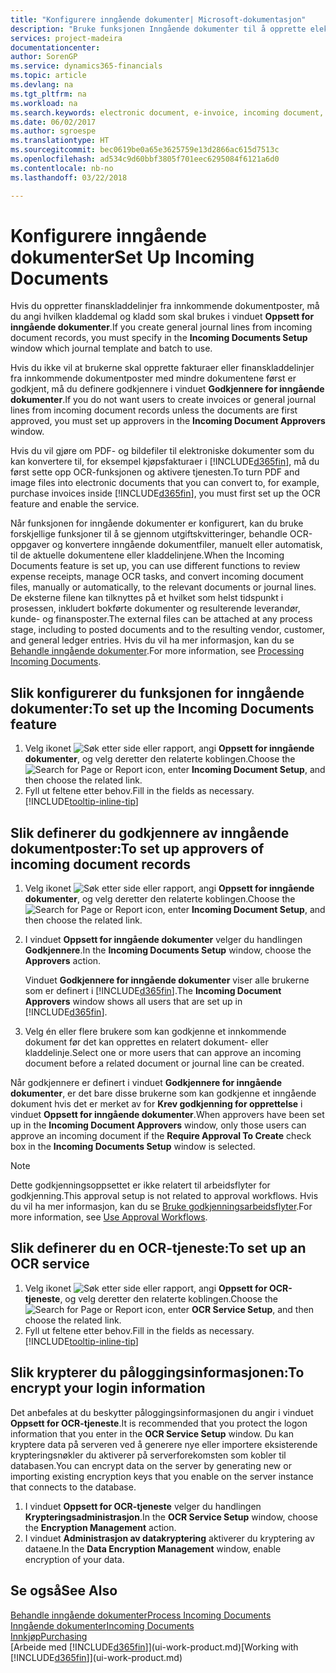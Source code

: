 ```yaml
---
title: "Konfigurere inngående dokumenter| Microsoft-dokumentasjon"
description: "Bruke funksjonen Inngående dokumenter til å opprette elektroniske dokumenter, behandle OCR-oppgaver, importere fakturaer og konvertere bildefiler."
services: project-madeira
documentationcenter: 
author: SorenGP
ms.service: dynamics365-financials
ms.topic: article
ms.devlang: na
ms.tgt_pltfrm: na
ms.workload: na
ms.search.keywords: electronic document, e-invoice, incoming document, OCR, ecommerce, document exchange, import invoice
ms.date: 06/02/2017
ms.author: sgroespe
ms.translationtype: HT
ms.sourcegitcommit: bec0619be0a65e3625759e13d2866ac615d7513c
ms.openlocfilehash: ad534c9d60bbf3805f701eec6295084f6121a6d0
ms.contentlocale: nb-no
ms.lasthandoff: 03/22/2018

---
```

# <a name="set-up-incoming-documents"></a><span data-ttu-id="21436-103">Konfigurere inngående dokumenter</span><span class="sxs-lookup"><span data-stu-id="21436-103">Set Up Incoming Documents</span></span>
<span data-ttu-id="21436-104">Hvis du oppretter finanskladdelinjer fra innkommende dokumentposter, må du angi hvilken kladdemal og kladd som skal brukes i vinduet **Oppsett for inngående dokumenter**.</span><span class="sxs-lookup"><span data-stu-id="21436-104">If you create general journal lines from incoming document records, you must specify in the **Incoming Documents Setup** window which journal template and batch to use.</span></span>

<span data-ttu-id="21436-105">Hvis du ikke vil at brukerne skal opprette fakturaer eller finanskladdelinjer fra innkommende dokumentposter med mindre dokumentene først er godkjent, må du definere godkjennere i vinduet **Godkjennere for inngående dokumenter**.</span><span class="sxs-lookup"><span data-stu-id="21436-105">If you do not want users to create invoices or general journal lines from incoming document records unless the documents are first approved, you must set up approvers in the **Incoming Document Approvers** window.</span></span>

<span data-ttu-id="21436-106">Hvis du vil gjøre om PDF- og bildefiler til elektroniske dokumenter som du kan konvertere til, for eksempel kjøpsfakturaer i [!INCLUDE[d365fin](includes/d365fin_md.md)], må du først sette opp OCR-funksjonen og aktivere tjenesten.</span><span class="sxs-lookup"><span data-stu-id="21436-106">To turn PDF and image files into electronic documents that you can convert to, for example, purchase invoices inside [!INCLUDE[d365fin](includes/d365fin_md.md)], you must first set up the OCR feature and enable the service.</span></span>

<span data-ttu-id="21436-107">Når funksjonen for inngående dokumenter er konfigurert, kan du bruke forskjellige funksjoner til å se gjennom utgiftskvitteringer, behandle OCR-oppgaver og konvertere inngående dokumentfiler, manuelt eller automatisk, til de aktuelle dokumentene eller kladdelinjene.</span><span class="sxs-lookup"><span data-stu-id="21436-107">When the Incoming Documents feature is set up, you can use different functions to review expense receipts, manage OCR tasks, and convert incoming document files, manually or automatically, to the relevant documents or journal lines.</span></span> <span data-ttu-id="21436-108">De eksterne filene kan tilknyttes på et hvilket som helst tidspunkt i prosessen, inkludert bokførte dokumenter og resulterende leverandør, kunde- og finansposter.</span><span class="sxs-lookup"><span data-stu-id="21436-108">The external files can be attached at any process stage, including to posted documents and to the resulting vendor, customer, and general ledger entries.</span></span> <span data-ttu-id="21436-109">Hvis du vil ha mer informasjon, kan du se [Behandle inngående dokumenter](across-process-income-documents.md).</span><span class="sxs-lookup"><span data-stu-id="21436-109">For more information, see [Processing Incoming Documents](across-process-income-documents.md).</span></span>

## <a name="to-set-up-the-incoming-documents-feature"></a><span data-ttu-id="21436-110">Slik konfigurerer du funksjonen for inngående dokumenter:</span><span class="sxs-lookup"><span data-stu-id="21436-110">To set up the Incoming Documents feature</span></span>
1. <span data-ttu-id="21436-111">Velg ikonet ![Søk etter side eller rapport](media/ui-search/search_small.png "Søk etter side eller rapport"), angi **Oppsett for inngående dokumenter**, og velg deretter den relaterte koblingen.</span><span class="sxs-lookup"><span data-stu-id="21436-111">Choose the ![Search for Page or Report](media/ui-search/search_small.png "Search for Page or Report icon") icon, enter **Incoming Document Setup**, and then choose the related link.</span></span>
2. <span data-ttu-id="21436-112">Fyll ut feltene etter behov.</span><span class="sxs-lookup"><span data-stu-id="21436-112">Fill in the fields as necessary.</span></span> [!INCLUDE[tooltip-inline-tip](includes/tooltip-inline-tip_md.md)]

## <a name="to-set-up-approvers-of-incoming-document-records"></a><span data-ttu-id="21436-113">Slik definerer du godkjennere av inngående dokumentposter:</span><span class="sxs-lookup"><span data-stu-id="21436-113">To set up approvers of incoming document records</span></span>
1. <span data-ttu-id="21436-114">Velg ikonet ![Søk etter side eller rapport](media/ui-search/search_small.png "Søk etter side eller rapport"), angi **Oppsett for inngående dokumenter**, og velg deretter den relaterte koblingen.</span><span class="sxs-lookup"><span data-stu-id="21436-114">Choose the ![Search for Page or Report](media/ui-search/search_small.png "Search for Page or Report icon") icon, enter **Incoming Document Setup**, and then choose the related link.</span></span>  
2. <span data-ttu-id="21436-115">I vinduet **Oppsett for inngående dokumenter** velger du handlingen **Godkjennere**.</span><span class="sxs-lookup"><span data-stu-id="21436-115">In the **Incoming Documents Setup** window, choose the **Approvers** action.</span></span>

    <span data-ttu-id="21436-116">Vinduet **Godkjennere for inngående dokumenter** viser alle brukerne som er definert i [!INCLUDE[d365fin](includes/d365fin_md.md)].</span><span class="sxs-lookup"><span data-stu-id="21436-116">The **Incoming Document Approvers** window shows all users that are set up in [!INCLUDE[d365fin](includes/d365fin_md.md)].</span></span>  
3. <span data-ttu-id="21436-117">Velg én eller flere brukere som kan godkjenne et innkommende dokument før det kan opprettes en relatert dokument- eller kladdelinje.</span><span class="sxs-lookup"><span data-stu-id="21436-117">Select one or more users that can approve an incoming document before a related document or journal line can be created.</span></span>

<span data-ttu-id="21436-118">Når godkjennere er definert i vinduet **Godkjennere for inngående dokumenter**, er det bare disse brukerne som kan godkjenne et inngående dokument hvis det er merket av for **Krev godkjenning for opprettelse** i vinduet **Oppsett for inngående dokumenter**.</span><span class="sxs-lookup"><span data-stu-id="21436-118">When approvers have been set up in the **Incoming Document Approvers** window, only those users can approve an incoming document if the **Require Approval To Create** check box in the **Incoming Documents Setup** window is selected.</span></span>

> [!NOTE]  
>   <span data-ttu-id="21436-119">Dette godkjenningsoppsettet er ikke relatert til arbeidsflyter for godkjenning.</span><span class="sxs-lookup"><span data-stu-id="21436-119">This approval setup is not related to approval workflows.</span></span> <span data-ttu-id="21436-120">Hvis du vil ha mer informasjon, kan du se [Bruke godkjenningsarbeidsflyter](across-how-use-approval-workflows.md).</span><span class="sxs-lookup"><span data-stu-id="21436-120">For more information, see [Use Approval Workflows](across-how-use-approval-workflows.md).</span></span>

## <a name="to-set-up-an-ocr-service"></a><span data-ttu-id="21436-121">Slik definerer du en OCR-tjeneste:</span><span class="sxs-lookup"><span data-stu-id="21436-121">To set up an OCR service</span></span>
1. <span data-ttu-id="21436-122">Velg ikonet ![Søk etter side eller rapport](media/ui-search/search_small.png "Søk etter side eller rapport"), angi **Oppsett for OCR-tjeneste**, og velg deretter den relaterte koblingen.</span><span class="sxs-lookup"><span data-stu-id="21436-122">Choose the ![Search for Page or Report](media/ui-search/search_small.png "Search for Page or Report icon") icon, enter **OCR Service Setup**, and then choose the related link.</span></span>
2. <span data-ttu-id="21436-123">Fyll ut feltene etter behov.</span><span class="sxs-lookup"><span data-stu-id="21436-123">Fill in the fields as necessary.</span></span> [!INCLUDE[tooltip-inline-tip](includes/tooltip-inline-tip_md.md)]

## <a name="to-encrypt-your-login-information"></a><span data-ttu-id="21436-124">Slik krypterer du påloggingsinformasjonen:</span><span class="sxs-lookup"><span data-stu-id="21436-124">To encrypt your login information</span></span>
<span data-ttu-id="21436-125">Det anbefales at du beskytter påloggingsinformasjonen du angir i vinduet **Oppsett for OCR-tjeneste**.</span><span class="sxs-lookup"><span data-stu-id="21436-125">It is recommended that you protect the logon information that you enter in the **OCR Service Setup** window.</span></span> <span data-ttu-id="21436-126">Du kan kryptere data på serveren ved å generere nye eller importere eksisterende krypteringsnøkler du aktiverer på serverforekomsten som kobler til databasen.</span><span class="sxs-lookup"><span data-stu-id="21436-126">You can encrypt data on the server by generating new or importing existing encryption keys that you enable on the server instance that connects to the database.</span></span>

1. <span data-ttu-id="21436-127">I vinduet **Oppsett for OCR-tjeneste** velger du handlingen **Krypteringsadministrasjon**.</span><span class="sxs-lookup"><span data-stu-id="21436-127">In the **OCR Service Setup** window, choose the **Encryption Management** action.</span></span>
2. <span data-ttu-id="21436-128">I vinduet **Administrasjon av datakryptering** aktiverer du kryptering av dataene.</span><span class="sxs-lookup"><span data-stu-id="21436-128">In the **Data Encryption Management** window, enable encryption of your data.</span></span>

## <a name="see-also"></a><span data-ttu-id="21436-129">Se også</span><span class="sxs-lookup"><span data-stu-id="21436-129">See Also</span></span>
[<span data-ttu-id="21436-130">Behandle inngående dokumenter</span><span class="sxs-lookup"><span data-stu-id="21436-130">Process Incoming Documents</span></span>](across-process-income-documents.md)  
[<span data-ttu-id="21436-131">Inngående dokumenter</span><span class="sxs-lookup"><span data-stu-id="21436-131">Incoming Documents</span></span>](across-income-documents.md)  
[<span data-ttu-id="21436-132">Innkjøp</span><span class="sxs-lookup"><span data-stu-id="21436-132">Purchasing</span></span>](purchasing-manage-purchasing.md)  
<span data-ttu-id="21436-133">[Arbeide med [!INCLUDE[d365fin](includes/d365fin_md.md)]](ui-work-product.md)</span><span class="sxs-lookup"><span data-stu-id="21436-133">[Working with [!INCLUDE[d365fin](includes/d365fin_md.md)]](ui-work-product.md)</span></span>

